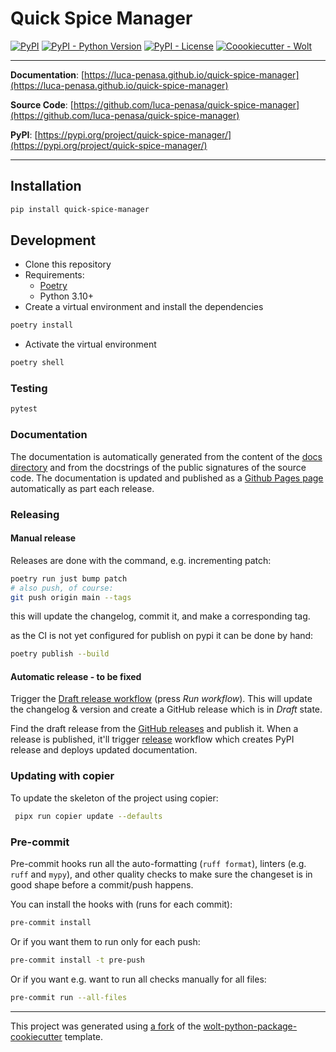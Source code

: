 # Quick Spice Manager

[![PyPI](https://img.shields.io/pypi/v/quick-spice-manager?style=flat-square)](https://pypi.python.org/pypi/quick-spice-manager/)
[![PyPI - Python Version](https://img.shields.io/pypi/pyversions/quick-spice-manager?style=flat-square)](https://pypi.python.org/pypi/quick-spice-manager/)
[![PyPI - License](https://img.shields.io/pypi/l/quick-spice-manager?style=flat-square)](https://pypi.python.org/pypi/quick-spice-manager/)
[![Coookiecutter - Wolt](https://img.shields.io/badge/cookiecutter-Wolt-00c2e8?style=flat-square&logo=cookiecutter&logoColor=D4AA00&link=https://github.com/woltapp/wolt-python-package-cookiecutter)](https://github.com/woltapp/wolt-python-package-cookiecutter)


---

**Documentation**: [https://luca-penasa.github.io/quick-spice-manager](https://luca-penasa.github.io/quick-spice-manager)

**Source Code**: [https://github.com/luca-penasa/quick-spice-manager](https://github.com/luca-penasa/quick-spice-manager)

**PyPI**: [https://pypi.org/project/quick-spice-manager/](https://pypi.org/project/quick-spice-manager/)

---



## Installation

```sh
pip install quick-spice-manager
```

## Development

* Clone this repository
* Requirements:
  * [Poetry](https://python-poetry.org/)
  * Python 3.10+
* Create a virtual environment and install the dependencies

```sh
poetry install
```

* Activate the virtual environment

```sh
poetry shell
```

### Testing

```sh
pytest
```

### Documentation

The documentation is automatically generated from the content of the [docs directory](https://github.com/luca-penasa/quick-spice-manager/tree/master/docs) and from the docstrings
 of the public signatures of the source code. The documentation is updated and published as a [Github Pages page](https://pages.github.com/) automatically as part each release.



### Releasing

#### Manual release

Releases are done with the command, e.g. incrementing patch:

```bash
poetry run just bump patch
# also push, of course:
git push origin main --tags
```

this will update the changelog, commit it, and make a corresponding tag.

as the CI is not yet configured for publish on pypi it can be done by hand:

```bash
poetry publish --build
```
#### Automatic release - to be fixed


Trigger the [Draft release workflow](https://github.com/luca-penasa/quick-spice-manager/actions/workflows/draft_release.yml)
(press _Run workflow_). This will update the changelog & version and create a GitHub release which is in _Draft_ state.

Find the draft release from the
[GitHub releases](https://github.com/luca-penasa/quick-spice-manager/releases) and publish it. When
 a release is published, it'll trigger [release](https://github.com/luca-penasa/quick-spice-manager/blob/master/.github/workflows/release.yml) workflow which creates PyPI
 release and deploys updated documentation.

### Updating with copier

To update the skeleton of the project using copier:
```sh
 pipx run copier update --defaults
```

### Pre-commit

Pre-commit hooks run all the auto-formatting (`ruff format`), linters (e.g. `ruff` and `mypy`), and other quality
 checks to make sure the changeset is in good shape before a commit/push happens.

You can install the hooks with (runs for each commit):

```sh
pre-commit install
```

Or if you want them to run only for each push:

```sh
pre-commit install -t pre-push
```

Or if you want e.g. want to run all checks manually for all files:

```sh
pre-commit run --all-files
```

---

This project was generated using [a fork](https://github.com/luca-penasa/wolt-python-package-cookiecutter) of the [wolt-python-package-cookiecutter](https://github.com/woltapp/wolt-python-package-cookiecutter) template.
